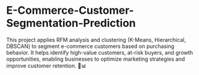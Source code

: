 # E-Commerce-Customer-Segmentation-Prediction
This project applies RFM analysis and clustering (K-Means, Hierarchical, DBSCAN) to segment e-commerce customers based on purchasing behavior. It helps identify high-value customers, at-risk buyers, and growth opportunities, enabling businesses to optimize marketing strategies and improve customer retention. 🚀📊
